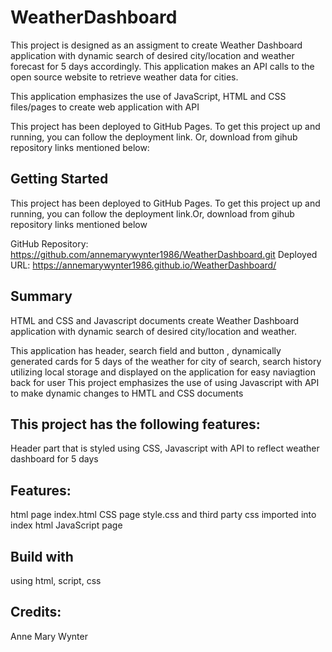 # WeatherDashboard

This project is designed as an assigment to create Weather Dashboard application with dynamic search of desired city/location and weather forecast for 5 days accordingly. This application makes an API calls to the open source website to retrieve weather data for cities.

This application emphasizes the use of JavaScript, HTML and CSS files/pages to create web application with API 

This project has been deployed to GitHub Pages. To get this project up and running, you can follow the deployment link. Or, download from gihub repository links mentioned below:

## Getting Started
This project has been deployed to GitHub Pages. To get this project up and running, you can follow the deployment link.Or, download from gihub repository links mentioned below

GitHub Repository: https://github.com/annemarywynter1986/WeatherDashboard.git
Deployed URL:  https://annemarywynter1986.github.io/WeatherDashboard/

## Summary

HTML and CSS and Javascript documents create  Weather Dashboard application with dynamic search of desired city/location and weather.

 This application has header, search field and button , dynamically generated cards for 5 days of the weather for city of search, search history utilizing local storage and displayed on the application for easy naviagtion back for user 
This project emphasizes the use of using Javascript with API to make dynamic changes to HMTL and CSS documents

## This project has the following features:
Header part that is styled using CSS, Javascript with API to reflect weather dashboard for 5 days

## Features:
html page index.html
CSS page style.css and third party css imported into index html
JavaScript page

## Build with
using html, script, css

## Credits:
Anne Mary Wynter
